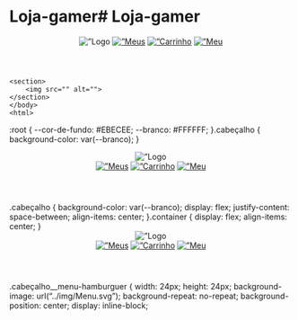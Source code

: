 # Loja-gamer# Loja-gamer<!DOCTYPE html>
<html lang="en">
<head>
    <meta charset="UTF-8">
    <meta http-equiv="X-UA-Compatible" content="IE=edge">
    <meta name="viewport" content="width=device-width, initial-scale=1.0">
    <title> Loja Gamer</title>
    <link rel="styleheet" href="reset.css">
    <link rel="styleheet" href="style.css>"
    
</head>

<body>
    
</body>
</html>
<body>
    <header class=”cabeçalho”>
    <span class=”cabeçalho__menu-hamburguer”></span>
    <img src=”img/Logo.svg” alt=”Logo da Alurabooks”>
    <a href=”#”><img src=”img/Favoritos.svg” alt=”Meus favoritos”></a>
    <a href=”#”><img src=”img/Compras.svg” alt=”Carrinho de compras”></a>
    <a href=”#”><img src=”img/Usuario.svg” alt=”Meu perfil”></a>
    </header>

    <section>
        <img src="" alt="">
    </section>
    </body>
    <html>
:root {
--cor-de-fundo: #EBECEE;
--branco: #FFFFFF;
}.cabeçalho {
background-color: var(--branco);
}<header class=”cabeçalho”>
<div class=”container”>
<span class=”cabeçalho__menu-hamburguer”></span>
<img src=”img/Logo.svg” alt=”Logo da Alurabooks”>

</div><div class=”container”>
<a href=”#”><img src=”img/Favoritos.svg” alt=”Meus favoritos”></a>
<a href=”#”><img src=”img/Compras.svg” alt=”Carrinho de compras”></a>
<a href=”#”><img src=”img/Usuario.svg” alt=”Meu perfil”></a>
</div>
</header>.cabeçalho {
background-color: var(--branco);
display: flex;
justify-content: space-between;
align-items: center;
}.container {
display: flex;
align-items: center;
}<header class=”cabeçalho”>
<div class=”container”>
<span class=”cabeçalho__menu-hamburguer container__imagem”></span>
<img src=”img/Logo.svg” alt=”Logo da Alurabooks” class=”container__imagem”>
</div>
<div class=”container”>
<a href=”#”><img src=”img/Favoritos.svg” alt=”Meus favoritos” class=”container__imagem”></a>
<a href=”#”><img src=”img/Compras.svg” alt=”Carrinho de compras” class=”container__imagem”></a>
<a href=”#”><img src=”img/Usuario.svg” alt=”Meu perfil” class=”container__imagem”></a>
</div>
</header>.cabeçalho__menu-hamburguer {
width: 24px;
height: 24px;
background-image: url(“../img/Menu.svg”);
background-repeat: no-repeat;
background-position: center;
display: inline-block;
